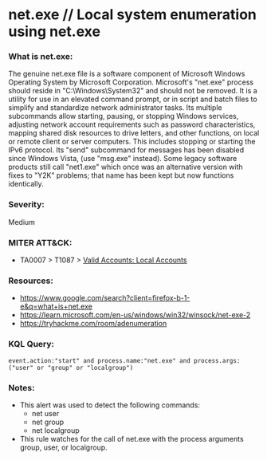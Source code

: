 # net.exe // Local system enumeration using net.exe

### What is net.exe:
The genuine net.exe file is a software component of Microsoft Windows Operating System by Microsoft Corporation.
Microsoft's "net.exe" process should reside in "C:\Windows\System32" and should not be removed. It is a utility for use in an elevated command prompt, or in script and batch files to simplify and standardize network administrator tasks. Its multiple subcommands allow starting, pausing, or stopping Windows services, adjusting network account requirements such as password characteristics, mapping shared disk resources to drive letters, and other functions, on local or remote client or server computers. This includes stopping or starting the IPv6 protocol. Its "send" subcommand for messages has been disabled since Windows Vista, (use "msg.exe" instead). Some legacy software products still call "net1.exe" which once was an alternative version with fixes to "Y2K" problems; that name has been kept but now functions identically.

### Severity:
Medium

### MITER ATT&CK:
- TA0007 > T1087 > [Valid Accounts: Local Accounts](https://attack.mitre.org/techniques/T1078/001/)

### Resources:
- https://www.google.com/search?client=firefox-b-1-e&q=what+is+net.exe
- https://learn.microsoft.com/en-us/windows/win32/winsock/net-exe-2
- https://tryhackme.com/room/adenumeration

### KQL Query:
```
event.action:"start" and process.name:"net.exe" and process.args:("user" or "group" or "localgroup")
```

### Notes:
- This alert was used to detect the following commands:
    - net user
    - net group
    - net localgroup
- This rule watches for the call of net.exe with the process arguments group, user, or localgroup.
